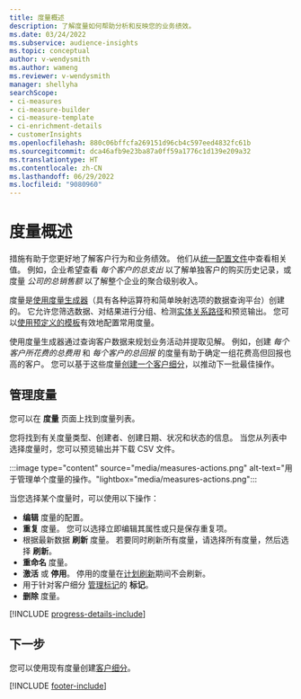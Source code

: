```yaml
---
title: 度量概述
description: 了解度量如何帮助分析和反映您的业务绩效。
ms.date: 03/24/2022
ms.subservice: audience-insights
ms.topic: conceptual
author: v-wendysmith
ms.author: wameng
ms.reviewer: v-wendysmith
manager: shellyha
searchScope:
- ci-measures
- ci-measure-builder
- ci-measure-template
- ci-enrichment-details
- customerInsights
ms.openlocfilehash: 880c06bffcfa269151d96cb4c597eed4832fc61b
ms.sourcegitcommit: dca46afb9e23ba87a0ff59a1776c1d139e209a32
ms.translationtype: HT
ms.contentlocale: zh-CN
ms.lasthandoff: 06/29/2022
ms.locfileid: "9080960"
---
```

# <a name="measures-overview"></a>度量概述

措施有助于您更好地了解客户行为和业务绩效。 他们从[统一配置文件](data-unification.md)中查看相关值。 例如，企业希望查看 *每个客户的总支出* 以了解单独客户的购买历史记录，或度量 *公司的总销售额* 以了解整个企业的聚合级别收入。  

度量是[使用度量生成器](measure-builder.md)（具有各种运算符和简单映射选项的数据查询平台）创建的。 它允许您筛选数据、对结果进行分组、检测[实体关系路径](relationships.md)和预览输出。 您可以[使用预定义的模板](measure-templates.md)有效地配置常用度量。

使用度量生成器通过查询客户数据来规划业务活动并提取见解。 例如，创建 *每个客户所花费的总费用* 和 *每个客户的总回报* 的度量有助于确定一组花费高但回报也高的客户。 您可以基于这些度量[创建一个客户细分](segments.md)，以推动下一批最佳操作。

## <a name="manage-your-measures"></a>管理度量

您可以在 **度量** 页面上找到度量列表。

您将找到有关度量类型、创建者、创建日期、状况和状态的信息。 当您从列表中选择度量时，您可以预览输出并下载 CSV 文件。

:::image type="content" source="media/measures-actions.png" alt-text="用于管理单个度量的操作。"lightbox="media/measures-actions.png":::

当您选择某个度量时，可以使用以下操作：

- **编辑** 度量的配置。
- **重复** 度量。 您可以选择立即编辑其属性或只是保存重复项。
- 根据最新数据 **刷新** 度量。 若要同时刷新所有度量，请选择所有度量，然后选择 **刷新**。
- **重命名** 度量。
- **激活** 或 **停用**。 停用的度量在[计划刷新](system.md#schedule-tab)期间不会刷新。
- 用于针对客户细分 [管理标记](work-with-tags-columns.md#manage-tags)的 **标记**。
- **删除** 度量。

[!INCLUDE [progress-details-include](includes/progress-details-pane.md)]

## <a name="next-step"></a>下一步

您可以使用现有度量创建[客户细分](segments.md)。

[!INCLUDE [footer-include](includes/footer-banner.md)]
